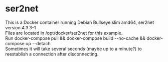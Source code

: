 # ser2net
This is a Docker container running Debian Bullseye:slim amd64, ser2net version 4.3.3-1  
Files are located in /opt/docker/ser2net for this example.  
Run docker-compose pull && docker-compose build --no-cache && docker-compose up --detach  
Sometimes it will take several seconds (maybe up to a minute?) to reestablish a connection after disconnecting.
